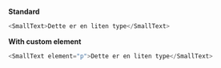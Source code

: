 **Standard**

```js
<SmallText>Dette er en liten type</SmallText>
```

**With custom element**

```js
<SmallText element="p">Dette er en liten type</SmallText>
```

